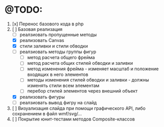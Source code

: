 
# @TODO:
1. [x] Перенос базового кода в php
2. [ ] Базовая реализация
   - [ ] реалзиовать пропущенные методы
   - [x] реализовать Canvas
   - [x] стили заливки и стили обводки
   - [ ] реалзиовать методы группы фигур
     - [ ] метод расчета общего фрейма
     - [ ] метод расчета общих стилей обводки и заливки
     - [ ] метод изменения фрейма - изменяет масштаб и положение входящих в него элементов
     - [ ] методы изменения стилей обводки и заливки - должны изменять стили всем элементам
     - [ ] перебор стилей элементов через внешний объект
   - [x] реализовать фигуры
   - [ ] реалзиовать вывод фигру на слайд
3. [ ] Визуализация слайда при помощи графического API, либо сохранением в файл wmf/svg/...
4. [ ] Покрытие юнит-тестами методов Composite-классов